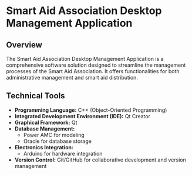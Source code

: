 # Smart Aid Association Desktop Management Application

## Overview

The Smart Aid Association Desktop Management Application is a comprehensive software solution designed to streamline the management processes of the Smart Aid Association. It offers functionalities for both administrative management and smart aid distribution.

## Technical Tools

- **Programming Language:** C++ (Object-Oriented Programming)
- **Integrated Development Environment (IDE):** Qt Creator
- **Graphical Framework:** Qt
- **Database Management:**
  - Power AMC for modeling
  - Oracle for database storage
- **Electronics Integration:**
  - Arduino for hardware integration
- **Version Control:** Git/GitHub for collaborative development and version management
